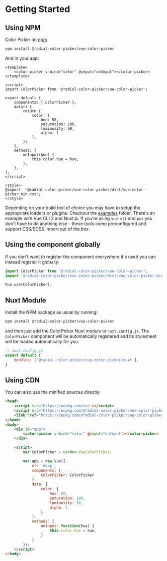 # Getting Started

## Using NPM

Color Picker on [npm](https://www.npmjs.com/package/@radial-color-picker/vue-color-picker)
```bash
npm install @radial-color-picker/vue-color-picker
```

And in your app:

```vue
<template>
    <color-picker v-bind="color" @input="onInput"></color-picker>
</template>

<script>
import ColorPicker from '@radial-color-picker/vue-color-picker';

export default {
    components: { ColorPicker },
    data() {
        return {
            color: {
                hue: 50,
                saturation: 100,
                luminosity: 50,
                alpha: 1
            },
        };
    },
    methods: {
        onInput(hue) {
            this.color.hue = hue;
        },
    },
};
</script>

<style>
@import '~@radial-color-picker/vue-color-picker/dist/vue-color-picker.min.css';
</style>
```

Depending on your build tool of choice you may have to setup the appropriate loaders or plugins. Checkout the [examples](https://github.com/radial-color-picker/vue-color-picker/tree/master/examples) folder. There's an example with Vue CLI 3 and Nuxt.js. If you're using `vue-cli` and `poi` you don't have to do anything else - these tools come preconfigured and support CSS/SCSS import out of the box.


## Using the component globally

If you don't want to register the component everywhere it's used you can instead register it globally:

```js
import ColorPicker from '@radial-color-picker/vue-color-picker';
import '@radial-color-picker/vue-color-picker/dist/vue-color-picker.min.css';

Vue.use(ColorPicker);
```

## Nuxt Module

Install the NPM package as usual by running:
```bash
npm install @radial-color-picker/vue-color-picker
```

and then just add the ColorPicker Nuxt module to `nuxt.config.js`. The `ColorPicker` component will be automatically registered and its stylesheet will be loaded automatically for you.

```js
// nuxt.config.js
export default {
    modules: ['@radial-color-picker/vue-color-picker/nuxt'],
}
```

## Using CDN

You can also use the minified sources directly:

```html
<head>
    <script src="https://unpkg.com/vue"></script>
    <script src="https://unpkg.com/@radial-color-picker/vue-color-picker/dist/vue-color-picker.min.js"></script>
    <link href="https://unpkg.com/@radial-color-picker/vue-color-picker/dist/vue-color-picker.min.css" rel="stylesheet">
</head>
<body>
    <div id="app">
        <color-picker v-bind="color" @input="onInput"></color-picker>
    </div>

    <script>
        var ColorPicker = window.VueColorPicker;

        var app = new Vue({
            el: '#app',
            components: {
                ColorPicker: ColorPicker
            },
            data: {
                color: {
                    hue: 50,
                    saturation: 100,
                    luminosity: 50,
                    alpha: 1
                }
            },
            methods: {
                onInput: function(hue) {
                    this.color.hue = hue;
                }
            }
        });
    </script>
</body>
```

